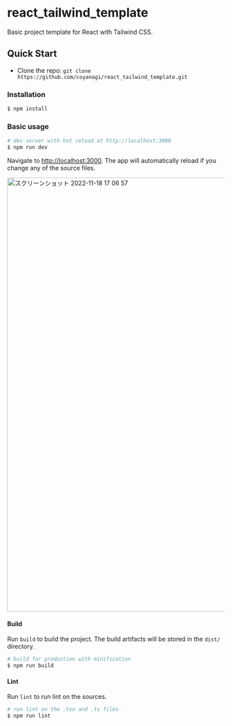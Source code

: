 # react_tailwind_template

Basic project template for React with Tailwind CSS.

## Quick Start

- Clone the repo: `git clone https://github.com/coyanagi/react_tailwind_template.git`

### Installation

``` bash
$ npm install
```


### Basic usage

``` bash
# dev server with hot reload at http://localhost:3000
$ npm run dev
```


Navigate to [http://localhost:3000](http://localhost:3000). The app will automatically reload if you change any of the source files.

<img width="1002" alt="スクリーンショット 2022-11-18 17 06 57" src="https://user-images.githubusercontent.com/582168/202673595-c74e13e4-e454-4c3a-8795-8a130b6a5295.png">


#### Build

Run `build` to build the project. The build artifacts will be stored in the `dist/` directory.

```bash
# build for production with minification
$ npm run build
```


#### Lint

Run `lint` to run lint on the sources.

```bash
# run lint on the .tsx and .ts files
$ npm run lint
```
